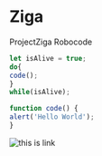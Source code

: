# Ziga
ProjectZiga
Robocode

```javascript 
let isAlive = true;
do{
code();
}
while(isAlive);

function code() {
alert('Hello World');
}
```


![this is link](https://upload.wikimedia.org/wikipedia/commons/3/3c/IMG_logo_%282017%29.svg)
